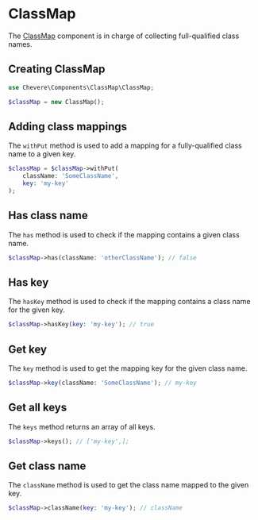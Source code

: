 # ClassMap

The [ClassMap](../reference/Chevere/Components/ClassMap/ClassMap.md) component is in charge of collecting full-qualified class names.

## Creating ClassMap

```php
use Chevere\Components\ClassMap\ClassMap;

$classMap = new ClassMap();
```

## Adding class mappings

The `withPut` method is used to add a mapping for a  fully-qualified class name to a given key.

```php
$classMap = $classMap->withPut(
    className: 'SomeClassName',
    key: 'my-key'
);
```

## Has class name

The `has` method is used to check if the mapping contains a given class name.

```php
$classMap->has(className: 'otherClassName'); // false
```

## Has key

The `hasKey` method is used to check if the mapping contains a class name for the given key.

```php
$classMap->hasKey(key: 'my-key'); // true
```

## Get key

The `key` method is used to get the mapping key for the given class name.

```php
$classMap->key(className: 'SomeClassName'); // my-key
```

## Get all keys

The `keys` method returns an array of all keys.

```php
$classMap->keys(); // ['my-key',];
```

## Get class name

The `className` method is used to get the class name mapped to the given key.

```php
$classMap->className(key: 'my-key'); // className
```
